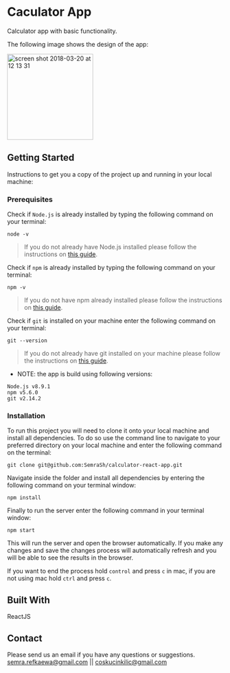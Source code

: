# Caculator App

Calculator app with basic functionality.


The following image shows the design of the app:
<div>
<img width="200" alt="screen shot 2018-03-20 at 12 13 31" src="https://user-images.githubusercontent.com/32770804/37854799-5a00e932-2ee4-11e8-9d42-7d3ebf7ccbb9.jpg">
</div>

## Getting Started
Instructions to get you a copy of the project up and running in your local machine:

### Prerequisites

Check if `Node.js` is already installed by typing the following command on your terminal:
```
node -v
```

> If you do not already have Node.js installed please follow the instructions on [this guide](https://nodejs.org/en/download/package-manager/).

Check if `npm` is already installed by typing the following command on your terminal:
```
npm -v
```
>If you do not have npm already installed please follow the instructions on [this guide](https://www.npmjs.com/get-npm).

Check if `git` is installed on your machine enter the following command on your terminal:
```
git --version
```
>If you do not already have git installed on your machine please follow the instructions on [this guide](https://git-scm.com/).

* NOTE: the app is build using following versions:
```
Node.js v8.9.1
npm v5.6.0
git v2.14.2
```
### Installation
To run this project you will need to clone it onto your local machine and install all dependencies.
To do so use the command line to navigate to your preferred directory on your local machine and enter the following command on the terminal:
```
git clone git@github.com:SemraSh/calculator-react-app.git
```
Navigate inside the folder and install all dependencies by entering the following command on your terminal window:
```
npm install
```
Finally to run the server enter the following command in your terminal window:
```
npm start
```
This will run the server and open the browser automatically. If you make any changes and save the changes process will automatically refresh and you will be able to see the results in the browser.

If you want to end the process hold `control` and press `c` in mac, if you are not using mac hold `ctrl` and press `c`. 


## Built With
ReactJS

## Contact
Please send us an email if you have any questions or suggestions.
semra.refkaewa@gmail.com || coskucinkilic@gmail.com

